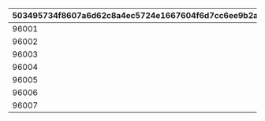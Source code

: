|503495734f8607a6d62c8a4ec5724e1667604f6d7cc6ee9b2a5720f4e9962a2c|e953e39e6f8542e2b7763f3dfe619215fe840183f3468e227a664b9b82f4b22f|fd5701ec8d45661d261acfb350f073b3a7827c661746131bf32eea2f2f9690f1|11da08604b1dbc8a0e30cb0c140a13f640719e9f00caa454a3058d0c7863427b|2bc1352bc0596b207df2bcb3dfe3b220c55de04c0d98e592dfe5bbbec2e4eae7|d3ad904a36013449e6cfb16f74df9672d088b9c2388d5cdf774b8c3d7c5c0c65|fc9f476a87ec0f6145b39209ca0fe6ea377fba920a3391ef007a84668055c820|42aabbdeaa38a0ab2b29038c3eafa7572c64c860e497e1f8ed37ba6b3175f960|f6faa72e0f2231b5f29d13106c5687fa98175ee85ada14e7fe18787875b538da|c04bde2b846a57eba5155bf3dc929003361c275d8004e34cd32b1caee171ec32|9bc736a3fba830de499d1b7fd40226559da608f8b7846c6fccb2430b88d7f10f|ac4180c7633b37fb86963d810344048981fa38461d5b0579ba6885fa23b3bd6e|c2f1ba4490cf14349607d6bab4fa5a68fef9b63448e6887f14b4bab258d13565|bbb12bd4868eab29c070743bcc06c831e64305e1ecbad8c20e041eee6edf7414|9aca21dbcc22f2bc93422d79d9e3c406cd823f6ec50bbe2fadbd6323de5a9cd2|
| --- | --- | --- | --- | --- | --- | --- | --- | --- | --- | --- | --- | --- | --- | --- |
|96001|-1|bgm_MC043|-1|2023/06/30 12:00:00|100|8|-1|2023/09/22 14:59:59|1|1|bgm_MC043|2023/09/15 14:59:59|16|10010001|
|96002|-1|bgm_MC043|-1|2023/09/15 15:00:00|100|8|-1|2023/12/22 14:59:59|2|1|bgm_MC043|2023/12/15 14:59:59|16|10020001|
|96003|-1|bgm_MC103|-1|2023/12/15 15:00:00|100|8|-1|2024/03/22 14:59:59|3|2|bgm_MC103|2024/03/15 14:59:59|16|10030001|
|96004|-1|bgm_MC103|-1|2024/03/15 15:00:00|100|8|-1|2024/06/22 14:59:59|4|2|bgm_MC103|2024/06/15 14:59:59|16|10040363|
|96005|-1|bgm_MC103|-1|2024/06/15 15:00:00|500|10|-1|2024/09/22 14:59:59|5|2|bgm_MC103|2024/09/15 14:59:59|16|10050001|
|96006|-1|bgm_MC103|-1|2024/09/15 15:00:00|500|10|-1|2024/12/22 14:59:59|6|2|bgm_MC103|2024/12/15 14:59:59|16|10060001|
|96007|15|bgm_MC211|15|2024/12/15 15:00:00|1000|10|5|2025/03/22 14:59:59|7|3|bgm_MC211|2025/03/15 14:59:59|16|10070363|